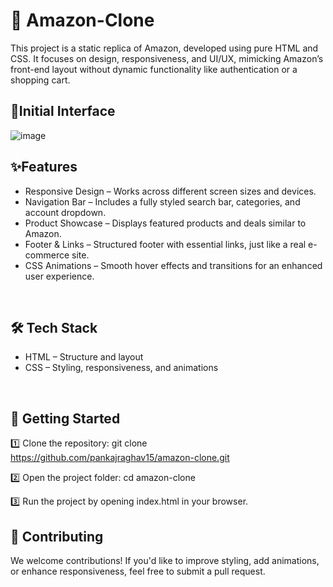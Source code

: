 # :rocket: Amazon-Clone
This project is a static replica of Amazon, developed using pure HTML and CSS. It focuses on design, responsiveness, and UI/UX, mimicking Amazon’s front-end layout without dynamic functionality like authentication or a shopping cart.
<br>


## 🔹Initial Interface
![image](https://github.com/user-attachments/assets/81039385-1ffb-43b7-8451-1268e664d72e)



## ✨Features
* Responsive Design – Works across different screen sizes and devices.
* Navigation Bar – Includes a fully styled search bar, categories, and account dropdown.
* Product Showcase – Displays featured products and deals similar to Amazon.
* Footer & Links – Structured footer with essential links, just like a real e-commerce site.
* CSS Animations – Smooth hover effects and transitions for an enhanced user experience.
<br>

## 🛠️ Tech Stack
* HTML – Structure and layout
* CSS – Styling, responsiveness, and animations
<br>

## 🚀 Getting Started
1️⃣ Clone the repository: 
git clone https://github.com/pankajraghav15/amazon-clone.git

2️⃣ Open the project folder: 
cd amazon-clone

3️⃣ Run the project by opening index.html in your browser.
<br>


## 🤝 Contributing
We welcome contributions! If you'd like to improve styling, add animations, or enhance responsiveness, feel free to submit a pull request.


